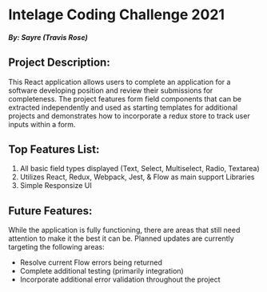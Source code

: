 # Intelage Coding Challenge 2021
##### By: Sayre (Travis Rose)

   

## Project Description:
This React application allows users to complete an application for a software developing position and review their submissions for completeness. The project features form field components that can be extracted independently and used as starting templates for additional projects and demonstrates how to incorporate a redux store to track user inputs within a form. 

## Top Features List:
1. All basic field types displayed (Text, Select, Multiselect, Radio, Textarea)
2. Utilizes React, Redux, Webpack, Jest, & Flow as main support Libraries
3. Simple Responsize UI 


## Future Features:
While the application is fully functioning, there are areas that still need attention to make it the best it can be. Planned updates are currently targeting the following areas:

- Resolve current Flow errors being returned
- Complete additional testing (primarily integration)
- Incorporate additional error validation throughout the project
